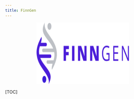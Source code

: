 ```yaml
---
title: FinnGen
---
```


<p align="center">
  <img width="300" height="200" src="../../../../assets/imgs/finngen.svg">
</p>
<style>
  .md-typeset h1,
  .md-content__button {
    display: none;
  }
</style>

[TOC]
